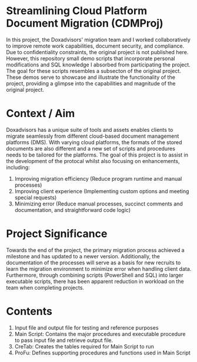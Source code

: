 # Streamlining Cloud Platform Document Migration (CDMProj)

In this project, the Doxadvisors' migration team and I worked collaboratively to improve remote work capabilities, document security, and compliance. Due to confidentiality constraints, the original project is not published here. However, this repository small demo scripts that incorporate personal modifications and SQL knowledge I absorbed from participating the project. The goal for these scripts resembles a subsecton of the original project. These demos serve to showcase and illustrate the functionality of the project, providing a glimpse into the capabilities and magnitude of the original project.



Context / Aim
========================================
Doxadvisors has a unique suite of tools and assets enables clients to migrate seamlessly from different cloud-based document management platforms (DMS). With varying cloud platforms, the formats of the stored documents are also different and a new set of scripts and procedures needs to be tailored for the platforms. The goal of this project is to assist in the development of the protocal whilst also focusing on enhancements, including:
1. Improving migration efficiency (Reduce program runtime and manual processes)
2. Improving client experience (Implementing custom options and meeting special requests)
3. Minimizing error (Reduce manual processes, succinct comments and documentation, and straightforward code logic)

Project Significance
========================================
Towards the end of the project, the primary migration process achieved a milestone and has updated to a newer version.
Additionally, the documentation of the processes will serve as a basis for new recruits to learn the migration environment to minimize error when handling client data. 
Furthermore, through combining scripts (PowerShell and SQL) into larger executable scripts, there has been apparent reduction in workload on the team when completing projects.

Contents
========================================
1. Input file and output file for testing and reference purposes
2. Main Script: Contains the major procedures and executable procedure to pass input file and retrieve output file.
3. CreTab: Creates the tables required for Main Script to run
4. ProFu: Defines supporting procedures and functions used in Main Script
